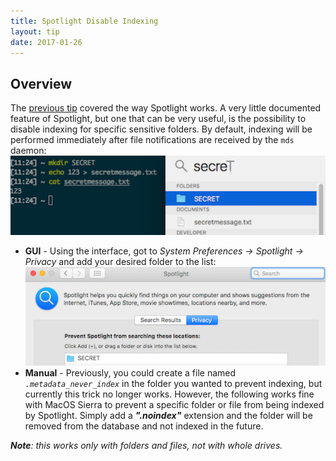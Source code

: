 ```yaml
---
title: Spotlight Disable Indexing
layout: tip
date: 2017-01-26
---
```


## Overview

The [previous tip](http://craftware.xyz/tips/Spotlight-plugins.html) covered the way Spotlight works. A very little documented feature of Spotlight, but one that can be very useful, is the possibility to disable indexing for specific sensitive folders. By default, indexing will be performed immediately after file notifications are received by the ```mds``` daemon:
![spotlight-indexed](/assets/images/tips/spotlight-indexed.png)

* **GUI** - Using the interface, got to _System Preferences → Spotlight → Privacy_ and add your desired folder to the list:
![spotlight-noindex](/assets/images/tips/spotlight-noindex.png)
* **Manual** - Previously, you could create a file named _```.metadata_never_index```_ in the folder you wanted to prevent indexing, but currently this trick no longer works. However, the following works fine with MacOS Sierra to prevent a specific folder or file from being indexed by Spotlight. Simply add a **_".noindex"_** extension and the folder will be removed from the database and not indexed in the future. 

_**Note**: this works only with folders and files, not with whole drives._
